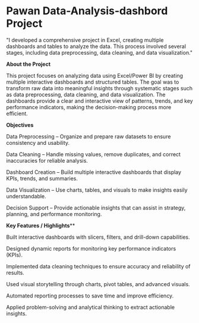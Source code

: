 # Pawan Data-Analysis-dashbord Project
"I developed a comprehensive project in Excel, creating multiple dashboards and tables to analyze the data. This process involved several stages, including data preprocessing, data cleaning, and data visualization."


**About the Project**

This project focuses on analyzing data using Excel/Power BI by creating multiple interactive dashboards and structured tables. The goal was to transform raw data into meaningful insights through systematic stages such as data preprocessing, data cleaning, and data visualization. The dashboards provide a clear and interactive view of patterns, trends, and key performance indicators, making the decision-making process more efficient.

**Objectives**

Data Preprocessing – Organize and prepare raw datasets to ensure consistency and usability.

Data Cleaning – Handle missing values, remove duplicates, and correct inaccuracies for reliable analysis.

Dashboard Creation – Build multiple interactive dashboards that display KPIs, trends, and summaries.

Data Visualization – Use charts, tables, and visuals to make insights easily understandable.

Decision Support – Provide actionable insights that can assist in strategy, planning, and performance monitoring.

**Key Features / Highlights****

Built interactive dashboards with slicers, filters, and drill-down capabilities.

Designed dynamic reports for monitoring key performance indicators (KPIs).

Implemented data cleaning techniques to ensure accuracy and reliability of results.

Used visual storytelling through charts, pivot tables, and advanced visuals.

Automated reporting processes to save time and improve efficiency.

Applied problem-solving and analytical thinking to extract actionable insights.
